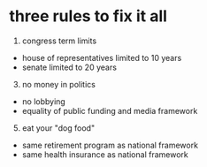 # three rules to fix it all 

1.  congress term limits
  *  house of representatives limited to 10 years
  *  senate limited to 20 years
3.  no money in politics
  *  no lobbying
  *  equality of public funding and media framework
5.  eat your "dog food"
  *  same retirement program as national framework
  *  same health insurance as national framework
